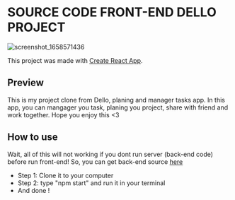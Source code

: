# SOURCE CODE FRONT-END DELLO PROJECT
![screenshot_1658571436](https://user-images.githubusercontent.com/103620102/180601455-4d64b1ee-3921-47fc-806c-39be664ed715.png)

This project was made with [Create React App](https://github.com/facebook/create-react-app).

## Preview

This is my project clone from Dello, planing and manager tasks app. In this app, you can mangager you task, planing you project, share with friend and work together. Hope you enjoy this <3

## How to use
 
Wait, all of this will not working if you dont run server (back-end code) before run front-end!
So, you can get back-end source [here](https://github.com/mandeptrai1808/dello-backend)
<ul>
<li>Step 1: Clone it to your computer </li>
<li>Step 2: type "npm start" and run it in your terminal</li>
<li> And done ! </li>
</ul>

